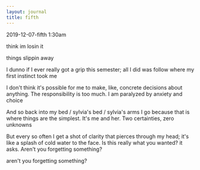 ```yaml
---
layout: journal
title: fifth
---  
```


2019-12-07-fifth 1:30am

think im losin it

things slippin away

I dunno if I ever really got a grip this semester; all I did was follow where my first instinct took me

I don't think it's possible for me to make, like, concrete decisions about anything. The responsibility is too much. I am paralyzed by anxiety and choice

And so back into my bed / sylvia's bed / sylvia's arms I go because that is where things are the simplest. It's me and her. Two certainties, zero unknowns

But every so often I get a shot of clarity that pierces through my head; it's like a splash of cold water to the face. Is this really what you wanted? it asks. Aren't you forgetting something?

aren't you forgetting something? 